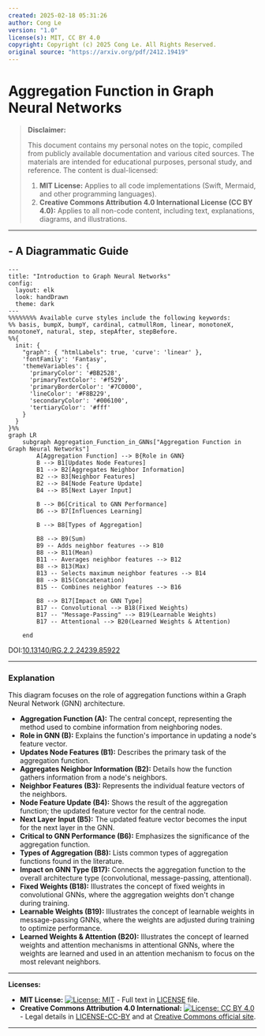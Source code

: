 ```yaml
---
created: 2025-02-18 05:31:26
author: Cong Le
version: "1.0"
license(s): MIT, CC BY 4.0
copyright: Copyright (c) 2025 Cong Le. All Rights Reserved.
original source: "https://arxiv.org/pdf/2412.19419"
---
```




# Aggregation Function in Graph Neural Networks
> **Disclaimer:**
>
> This document contains my personal notes on the topic,
> compiled from publicly available documentation and various cited sources.
> The materials are intended for educational purposes, personal study, and reference.
> The content is dual-licensed:
> 1. **MIT License:** Applies to all code implementations (Swift, Mermaid, and other programming languages).
> 2. **Creative Commons Attribution 4.0 International License (CC BY 4.0):** Applies to all non-code content, including text, explanations, diagrams, and illustrations.
---


## - A Diagrammatic Guide 


```mermaid
---
title: "Introduction to Graph Neural Networks"
config:
  layout: elk
  look: handDrawn
  theme: dark
---
%%%%%%%% Available curve styles include the following keywords:
%% basis, bumpX, bumpY, cardinal, catmullRom, linear, monotoneX, monotoneY, natural, step, stepAfter, stepBefore.
%%{
  init: {
    "graph": { "htmlLabels": true, 'curve': 'linear' },
    'fontFamily': 'Fantasy',
    'themeVariables': {
      'primaryColor': '#BB2528',
      'primaryTextColor': '#f529',
      'primaryBorderColor': '#7C0000',
      'lineColor': '#F8B229',
      'secondaryColor': '#006100',
      'tertiaryColor': '#fff'
    }
  }
}%%
graph LR
    subgraph Aggregation_Function_in_GNNs["Aggregation Function in Graph Neural Networks"]
        A[Aggregation Function] --> B{Role in GNN}
        B --> B1[Updates Node Features]
        B1 --> B2[Aggregates Neighbor Information]
        B2 --> B3[Neighbor Features]
        B2 --> B4[Node Feature Update]
        B4 --> B5[Next Layer Input]
        
        B --> B6[Critical to GNN Performance]
        B6 --> B7[Influences Learning]
        
        B --> B8[Types of Aggregation]
        
        B8 --> B9(Sum)
        B9 -- Adds neighbor features --> B10
        B8 --> B11(Mean)
        B11 -- Averages neighbor features --> B12
        B8 --> B13(Max)
        B13 -- Selects maximum neighbor features --> B14
        B8 --> B15(Concatenation)
        B15 -- Combines neighbor features --> B16
        
        B8 --> B17[Impact on GNN Type]
        B17 -- Convolutional --> B18(Fixed Weights)
        B17 -- "Message-Passing" --> B19(Learnable Weights)
        B17 -- Attentional --> B20(Learned Weights & Attention)
        
    end

```

DOI:[10.13140/RG.2.2.24239.85922](http://dx.doi.org/10.13140/RG.2.2.24239.85922)

----

### Explanation

This diagram focuses on the role of aggregation functions within a Graph Neural Network (GNN) architecture.

* **Aggregation Function (A):** The central concept, representing the method used to combine information from neighboring nodes.
* **Role in GNN (B):**  Explains the function's importance in updating a node's feature vector.
* **Updates Node Features (B1):**  Describes the primary task of the aggregation function.
* **Aggregates Neighbor Information (B2):**  Details how the function gathers information from a node's neighbors.
* **Neighbor Features (B3):** Represents the individual feature vectors of the neighbors.
* **Node Feature Update (B4):**  Shows the result of the aggregation function; the updated feature vector for the central node.
* **Next Layer Input (B5):**  The updated feature vector becomes the input for the next layer in the GNN.
* **Critical to GNN Performance (B6):** Emphasizes the significance of the aggregation function.
* **Types of Aggregation (B8):** Lists common types of aggregation functions found in the literature.
* **Impact on GNN Type (B17):** Connects the aggregation function to the overall architecture type (convolutional, message-passing, attentional).
* **Fixed Weights (B18):**  Illustrates the concept of fixed weights in convolutional GNNs, where the aggregation weights don't change during training.
* **Learnable Weights (B19):**  Illustrates the concept of learnable weights in message-passing GNNs, where the weights are adjusted during training to optimize performance.
* **Learned Weights & Attention (B20):**  Illustrates the concept of learned weights and attention mechanisms in attentional GNNs, where the weights are learned and used in an attention mechanism to focus on the most relevant neighbors.



---
**Licenses:**

- **MIT License:**  [![License: MIT](https://img.shields.io/badge/License-MIT-yellow.svg)](LICENSE) - Full text in [LICENSE](LICENSE) file.
- **Creative Commons Attribution 4.0 International:** [![License: CC BY 4.0](https://licensebuttons.net/l/by/4.0/88x31.png)](LICENSE-CC-BY) - Legal details in [LICENSE-CC-BY](LICENSE-CC-BY) and at [Creative Commons official site](http://creativecommons.org/licenses/by/4.0/).

---